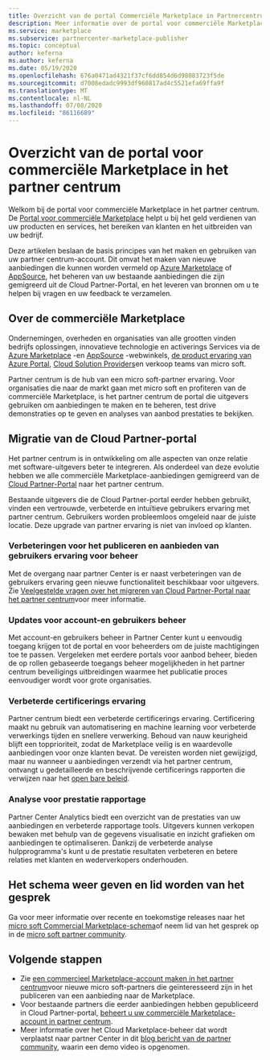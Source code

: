 ```yaml
---
title: Overzicht van de portal Commerciële Marketplace in Partnercentrum
description: Meer informatie over de portal voor commerciële Marketplace in het partner centrum en het aanbieden en verkopen van aanbiedingen op Azure Marketplace, AppSource en het programma Cloud Solution Provider (CSP).
ms.service: marketplace
ms.subservice: partnercenter-marketplace-publisher
ms.topic: conceptual
author: keferna
ms.author: keferna
ms.date: 05/19/2020
ms.openlocfilehash: 676a0471ad4321f37cf6dd854d6d98083723f5de
ms.sourcegitcommit: d7008edadc9993df960817ad4c5521efa69ffa9f
ms.translationtype: MT
ms.contentlocale: nl-NL
ms.lasthandoff: 07/08/2020
ms.locfileid: "86116689"
---
```

# <a name="overview-of-the-commercial-marketplace-portal-in-partner-center"></a>Overzicht van de portal voor commerciële Marketplace in het partner centrum

Welkom bij de portal voor commerciële Marketplace in het partner centrum. De [Portal voor commerciële Marketplace](https://partner.microsoft.com/dashboard/commercial-marketplace/) helpt u bij het geld verdienen van uw producten en services, het bereiken van klanten en het uitbreiden van uw bedrijf.

Deze artikelen beslaan de basis principes van het maken en gebruiken van uw partner centrum-account. Dit omvat het maken van nieuwe aanbiedingen die kunnen worden vermeld op [Azure Marketplace](https://azuremarketplace.microsoft.com/) of [AppSource](https://appsource.microsoft.com/), het beheren van uw bestaande aanbiedingen die zijn gemigreerd uit de Cloud Partner-Portal, en het leveren van bronnen om u te helpen bij vragen en uw feedback te verzamelen.

## <a name="about-the-commercial-marketplace"></a>Over de commerciële Marketplace

Ondernemingen, overheden en organisaties van alle grootten vinden bedrijfs oplossingen, innovatieve technologie en activerings Services via de [Azure Marketplace](https://azuremarketplace.microsoft.com/) -en [AppSource](https://appsource.microsoft.com/) -webwinkels, [de product ervaring van Azure Portal](https://portal.azure.com), [Cloud Solution Providers](https://partner.microsoft.com/cloud-solution-provider)en verkoop teams van micro soft.

Partner centrum is de hub van een micro soft-partner ervaring. Voor organisaties die naar de markt gaan met micro soft en profiteren van de commerciële Marketplace, is het partner centrum de portal die uitgevers gebruiken om aanbiedingen te maken en te beheren, test drive demonstraties op te geven en analyses van aanbod prestaties te bekijken.

## <a name="migration-from-the-cloud-partner-portal"></a>Migratie van de Cloud Partner-portal

Het partner centrum is in ontwikkeling om alle aspecten van onze relatie met software-uitgevers beter te integreren. Als onderdeel van deze evolutie hebben we alle commerciële Marketplace-aanbiedingen gemigreerd van de [Cloud Partner-Portal](https://cloudpartner.azure.com/) naar het partner centrum.

Bestaande uitgevers die de Cloud Partner-portal eerder hebben gebruikt, vinden een vertrouwde, verbeterde en intuïtieve gebruikers ervaring met partner centrum. Gebruikers worden probleemloos omgeleid naar de juiste locatie. Deze upgrade van partner ervaring is niet van invloed op klanten.

### <a name="improvements-on-publishing-and-offer-management-user-experience"></a>Verbeteringen voor het publiceren en aanbieden van gebruikers ervaring voor beheer

Met de overgang naar partner Center is er naast verbeteringen van de gebruikers ervaring geen nieuwe functionaliteit beschikbaar voor uitgevers.  Zie [Veelgestelde vragen over het migreren van Cloud Partner-Portal naar het partner centrum](../cloud-partner-portal-migration-faq.md)voor meer informatie.

### <a name="account-and-user-management-updates"></a>Updates voor account-en gebruikers beheer

Met account-en gebruikers beheer in Partner Center kunt u eenvoudig toegang krijgen tot de portal en voor beheerders om de juiste machtigingen toe te passen. Vergeleken met eerdere portals voor aanbod beheer, bieden de op rollen gebaseerde toegangs beheer mogelijkheden in het partner centrum beveiligings uitbreidingen waarmee het publicatie proces eenvoudiger wordt voor grote organisaties.

### <a name="improved-certification-experience"></a>Verbeterde certificerings ervaring

Partner centrum biedt een verbeterde certificerings ervaring. Certificering maakt nu gebruik van automatisering en machine learning voor verbeterde verwerkings tijden en snellere verwerking. Behoud van nauw keurigheid blijft een topprioriteit, zodat de Marketplace veilig is en waardevolle aanbiedingen voor onze klanten bevat. De vereisten worden niet gewijzigd, maar nu wanneer u aanbiedingen verzendt via het partner centrum, ontvangt u gedetailleerde en beschrijvende certificerings rapporten die verwijzen naar het [open bare beleid](https://docs.microsoft.com/legal/marketplace/certification-policies).

### <a name="analytics-for-performance-reporting"></a>Analyse voor prestatie rapportage

Partner Center Analytics biedt een overzicht van de prestaties van uw aanbiedingen en verbeterde rapportage tools. Uitgevers kunnen verkopen bewaken met behulp van de gegevens visualisatie en inzicht grafieken om aanbiedingen te optimaliseren. Dankzij de verbeterde analyse hulpprogramma's kunt u de prestatie resultaten verbeteren en betere relaties met klanten en wederverkopers onderhouden.

## <a name="view-the-roadmap-and-join-the-conversation"></a>Het schema weer geven en lid worden van het gesprek

Ga voor meer informatie over recente en toekomstige releases naar het [micro soft Commercial Marketplace-schema](../marketplace-roadmap.md)of neem lid van het gesprek op in de [micro soft partner community](https://www.microsoftpartnercommunity.com/).

## <a name="next-steps"></a>Volgende stappen

- Zie [een commercieel Marketplace-account maken in het partner centrum](create-account.md)voor nieuwe micro soft-partners die geïnteresseerd zijn in het publiceren van een aanbieding naar de Marketplace.
- Voor bestaande partners die eerder aanbiedingen hebben gepubliceerd in Cloud Partner-portal, [beheert u uw commerciële Marketplace-account in partner centrum](manage-account.md).
- Meer informatie over het Cloud Marketplace-beheer dat wordt verplaatst naar partner Center in dit [blog bericht van de partner community](https://www.microsoftpartnercommunity.com/t5/Azure-Marketplace-and-AppSource/Cloud-Marketplace-In-Partner-Center/m-p/9738#M293), waarin een demo video is opgenomen.
